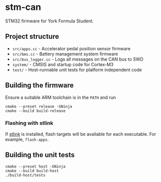 # stm-can

STM32 firmware for York Formula Student.

## Project structure

* `src/apps.cc` - Accelerator pedal position sensor firmware
* `src/bms.cc` - Battery management system firmware
* `src/bus_logger.cc` - Logs all messages on the CAN bus to SWD
* `system/` - CMSIS and startup code for Cortex-M3
* `test/` - Host-runnable unit tests for platform independent code

## Building the firmware

Ensure a suitable ARM toolchain is in the `PATH` and run

    cmake --preset release -GNinja
    cmake --build build-release
    
### Flashing with stlink

If [stlink](https://github.com/texane/stlink) is installed, flash targets will be available for each executable. For
example, `flash-apps`.

## Building the unit tests

    cmake --preset host -GNinja
    cmake --build build-host
    ./build-host/tests
